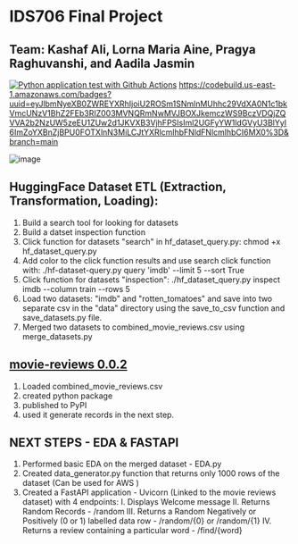 # IDS706 Final Project
## Team: Kashaf Ali, Lorna Maria Aine, Pragya Raghuvanshi, and Aadila Jasmin

[![Python application test with Github Actions](https://github.com/nogibjj/IDS706_Final_Project_klap/actions/workflows/main.yml/badge.svg)](https://github.com/nogibjj/IDS706_Final_Project_klap/actions/workflows/main.yml)
https://codebuild.us-east-1.amazonaws.com/badges?uuid=eyJlbmNyeXB0ZWREYXRhIjoiU2ROSm1SNmlnMUhhc29VdXA0N1c1bkVmcUNzV1BhZ2FEb3RIZ003MVNQRmNwMVJBOXJkemczWS9BczVDQjZQVVA2b2NzUW5zeEU1ZUw2d1JKVXB3VjhFPSIsIml2UGFyYW1ldGVyU3BlYyI6ImZoYXBnZjBPU0FOTXlnN3MiLCJtYXRlcmlhbFNldFNlcmlhbCI6MX0%3D&branch=main


![image](https://user-images.githubusercontent.com/111402572/208007750-2fd423a3-d927-43a3-ade1-79cf9c0f583d.png)



## HuggingFace Dataset ETL (Extraction, Transformation, Loading):
1. Build a search tool for looking for datasets
2. Build a datset inspection function
3. Click function for datasets "search" in hf_dataset_query.py: chmod +x hf_dataset_query.py
4. Add color to the click function results and use search click function with: ./hf-dataset-query.py query 'imdb' --limit 5 --sort True
5. Click function for datasets "inspection": ./hf_dataset_query.py inspect imdb --column train --rows 5
6. Load two datasets: "imdb" and "rotten_tomatoes" and save into two separate csv in the "data" directory using the save_to_csv function and save_datasets.py file. 
7. Merged two datasets to combined_movie_reviews.csv using merge_datasets.py

## [movie-reviews 0.0.2](https://github.com/lornamariak/movie-reviews)
1. Loaded combined_movie_reviews.csv 
2. created python package 
3. published to PyPI
4. used it generate records in the next step.

## NEXT STEPS - EDA & FASTAPI
1. Performed basic EDA on the merged dataset - EDA.py
2. Created data_generator.py function that returns only 1000 rows of the dataset (Can be used for AWS )
3. Created a FastAPI application - Uvicorn (Linked to the movie reviews dataset) with 4 endpoints:
    I. Displays Welcome message
    II. Returns Random Records - /random
    III. Returns a Random Negatively or Positively (0 or 1) labelled data row - /random/{0} or /random/{1}
    IV. Returns a review containing a particular word  - /find/{word}



